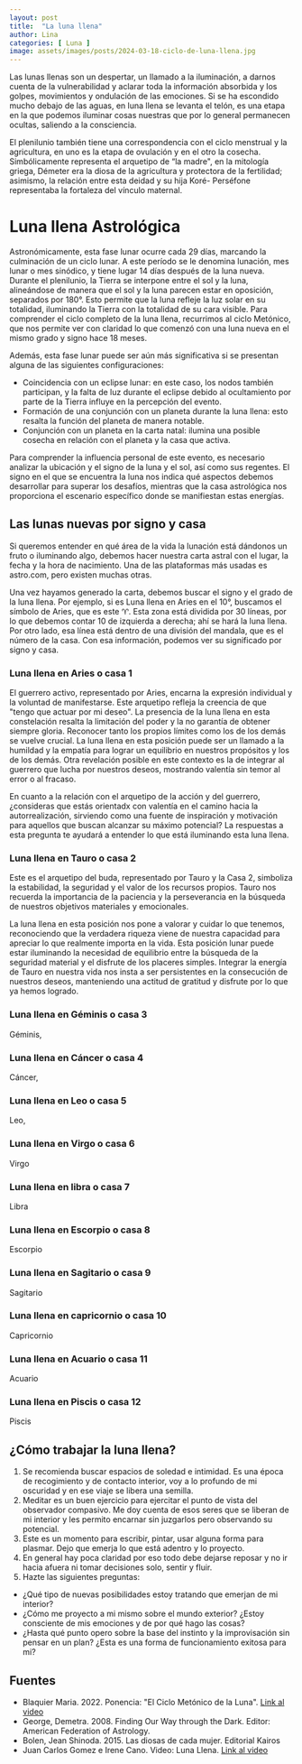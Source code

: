 ```yaml
---
layout: post
title:  "La luna llena"
author: Lina
categories: [ Luna ]
image: assets/images/posts/2024-03-18-ciclo-de-luna-llena.jpg
---
```

Las lunas llenas son un despertar, un llamado a la iluminación, a darnos cuenta de la vulnerabilidad y aclarar toda la información absorbida y los golpes, movimientos y ondulación de las emociones. Si se ha escondido mucho debajo de las aguas, en luna llena se levanta el telón, es una etapa en la que podemos iluminar cosas nuestras que por lo general permanecen ocultas, saliendo a la consciencia. 

El plenilunio también tiene una correspondencia con el ciclo menstrual y la agricultura, en uno es la etapa de ovulación y en el otro la cosecha. Simbólicamente representa el arquetipo de “la madre", en la mitología griega, Démeter era la diosa de la agricultura y protectora de la fertilidad; asimismo, la relación entre esta deidad y su hija Koré- Perséfone representaba la fortaleza del vínculo maternal.


# Luna llena Astrológica

Astronómicamente, esta fase lunar ocurre cada 29 días, marcando la culminación de un ciclo lunar. A este período se le denomina lunación, mes lunar o mes sinódico, y tiene lugar 14 días después de la luna nueva. Durante el plenilunio, la Tierra se interpone entre el sol y la luna, alineándose de manera que el sol y la luna parecen estar en oposición, separados por 180°. Esto permite que la luna refleje la luz solar en su totalidad, iluminando la Tierra con la totalidad de su cara visible. Para comprender el ciclo completo de la luna llena, recurrimos al ciclo Metónico, que nos permite ver con claridad lo que comenzó con una luna nueva en el mismo grado y signo hace 18 meses.

Además, esta fase lunar puede ser aún más significativa si se presentan alguna de las siguientes configuraciones:

* Coincidencia con un eclipse lunar: en este caso, los nodos también participan, y la falta de luz durante el eclipse debido al ocultamiento por parte de la Tierra influye en la percepción del evento.
* Formación de una conjunción con un planeta durante la luna llena: esto resalta la función del planeta de manera notable.
* Conjunción con un planeta en la carta natal: ilumina una posible cosecha en relación con el planeta y la casa que activa.

Para comprender la influencia personal de este evento, es necesario analizar la ubicación y el signo de la luna y el sol, así como sus regentes. El signo en el que se encuentra la luna nos indica qué aspectos debemos desarrollar para superar los desafíos, mientras que la casa astrológica nos proporciona el escenario específico donde se manifiestan estas energías.
    

## Las lunas nuevas por signo y casa

Si queremos entender en qué área de la vida la lunación está dándonos un fruto o iluminando algo, debemos hacer nuestra carta astral con el lugar, la fecha y la hora de nacimiento. Una de las plataformas más usadas es astro.com, pero existen muchas otras.

Una vez hayamos generado la carta, debemos buscar el signo y el grado de la luna llena. Por ejemplo, si es Luna llena en Aries en el 10°, buscamos el símbolo de Aries, que es este ♈. Esta zona está dividida por 30 líneas, por lo que debemos contar 10 de izquierda a derecha; ahí se hará la luna llena. Por otro lado, esa línea está dentro de una división del mandala, que es el número de la casa. Con esa información, podemos ver su significado por signo y casa.


### Luna llena en Aries o casa 1

El guerrero activo, representado por Aries, encarna la expresión individual y la voluntad de manifestarse. Este arquetipo refleja la creencia de que "tengo que actuar por mi deseo". La presencia de la luna llena en esta constelación resalta la limitación del poder y la no garantía de obtener siempre gloria. Reconocer tanto los propios límites como los de los demás se vuelve crucial. La luna llena en esta posición puede ser un llamado a la humildad y la empatía para lograr un equilibrio en nuestros propósitos y los de los demás. Otra revelación posible en este contexto es la de integrar al guerrero que lucha por nuestros deseos, mostrando valentía sin temor al error o al fracaso.

En cuanto a la relación con el arquetipo de la acción y del guerrero, ¿consideras que estás orientadx  con valentía en el camino hacia la autorrealización, sirviendo como una fuente de inspiración y motivación para aquellos que buscan alcanzar su máximo potencial? La respuestas a esta pregunta te ayudará a entender lo que está iluminando esta luna llena.


### Luna llena en Tauro o casa 2

Este es el arquetipo del buda, representado por Tauro y la Casa 2, simboliza la estabilidad, la seguridad y el valor de los recursos propios. Tauro nos recuerda la importancia de la paciencia y la perseverancia en la búsqueda de nuestros objetivos materiales y emocionales. 

La luna llena en esta posición nos pone a valorar y cuidar lo que tenemos, reconociendo que la verdadera riqueza viene de nuestra capacidad para apreciar lo que realmente importa en la vida. Esta posición lunar puede estar iluminando la necesidad de equilibrio entre la búsqueda de la seguridad material y el disfrute de los placeres simples. Integrar la energía de Tauro en nuestra vida nos insta a ser persistentes en la consecución de nuestros deseos, manteniendo una actitud de gratitud y disfrute por lo que ya hemos logrado. 


### Luna llena en Géminis o casa 3

Géminis, 


### Luna llena en Cáncer o casa 4

Cáncer, 


### Luna llena en Leo o casa 5

Leo,


### Luna llena en Virgo o casa 6

Virgo 


### Luna llena en libra o casa 7

Libra 


### Luna llena en Escorpio o casa 8
Escorpio 


### Luna llena en Sagitario o casa 9

Sagitario 


### Luna llena en capricornio o casa 10

Capricornio 


### Luna llena en Acuario o casa 11

Acuario 


### Luna llena en Piscis o casa 12

Piscis 

## ¿Cómo trabajar la luna llena?

1. Se recomienda buscar espacios de soledad e intimidad. Es una época de recogimiento y de contacto interior, voy a lo profundo de mi oscuridad y en ese viaje se libera una semilla.
2. Meditar es un buen ejercicio para ejercitar el punto de vista del observador compasivo.  Me doy cuenta de esos seres que se liberan de mi interior y les permito encarnar sin juzgarlos pero observando su potencial.
3. Este es un momento para escribir, pintar, usar alguna forma para plasmar. Dejo que emerja lo que está adentro y lo proyecto.
4. En general hay poca claridad por eso todo debe dejarse reposar y no ir hacia afuera ni tomar decisiones solo, sentir y fluir.
5. Hazte las siguientes preguntas:
* ¿Qué tipo de nuevas posibilidades estoy tratando que emerjan de mi interior?
* ¿Cómo me proyecto a mi mismo sobre el mundo exterior? ¿Estoy consciente de mis emociones y de por qué hago las cosas?
* ¿Hasta qué punto opero sobre la base del instinto y la improvisación sin pensar en un plan? ¿Esta es una forma de funcionamiento exitosa para mi?


## Fuentes

* Blaquier Maria. 2022. Ponencia: "El Ciclo Metónico de la Luna". [Link al video](https://www.youtube.com/watch?v=fxvbNMPW258)
* George, Demetra. 2008. Finding Our Way through the Dark. Editor: American Federation of Astrology.
* Bolen, Jean Shinoda. 2015. Las diosas de cada mujer. Editorial Kairos
* Juan Carlos Gomez e Irene Cano. Video: Luna Llena. [Link al video](https://www.youtube.com/watch?v=1p50ZxpgauI&list=PLdw0yptOz5Z9kAd_Gh8nhaZ1H7HHnajT_&index=15)
